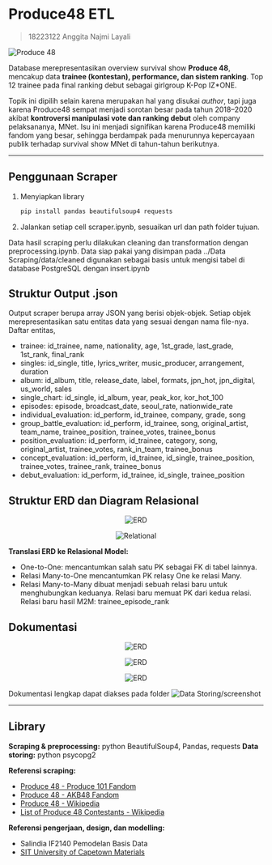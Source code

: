 # Produce48 ETL
> 18223122 Anggita Najmi Layali

![Produce 48](https://github.com/gitaa001/TUGAS_SELEKSI_1_18223122/blob/main/pd48.jpeg)

Database merepresentasikan overview survival show **Produce 48**, mencakup data **trainee (kontestan), performance, dan sistem ranking**. Top 12 trainee pada final ranking debut sebagai girlgroup K-Pop IZ*ONE. 

Topik ini dipilih selain karena merupakan hal yang disukai *author*, tapi juga karena Produce48 sempat menjadi sorotan besar pada tahun 2018–2020 akibat **kontroversi manipulasi vote dan ranking debut** oleh company pelaksananya, MNet. Isu ini menjadi signifikan karena Produce48 memiliki fandom yang besar, sehingga berdampak pada menurunnya kepercayaan publik terhadap survival show MNet di tahun-tahun berikutnya.

---

## Penggunaan Scraper
1. Menyiapkan library
    ```bash
    pip install pandas beautifulsoup4 requests
    ```
2. Jalankan setiap cell scraper.ipynb, sesuaikan url dan path folder tujuan.

Data hasil scraping perlu dilakukan cleaning dan transformation dengan preprocessing.ipynb. Data siap pakai yang disimpan pada ../Data Scraping/data/cleaned digunakan sebagai basis untuk mengisi tabel di database PostgreSQL dengan insert.ipynb

## Struktur Output .json
Output scraper berupa array JSON yang berisi objek-objek. Setiap objek merepresentasikan satu entitas data yang sesuai dengan nama file-nya. Daftar entitas,
- trainee: id_trainee, name, nationality, age, 1st_grade, last_grade, 1st_rank, final_rank
- singles: id_single, title, lyrics_writer, music_producer, arrangement, duration
- album: id_album, title, release_date, label, formats, jpn_hot, jpn_digital, us_world, sales
- single_chart: id_single, id_album, year, peak_kor, kor_hot_100
- episodes: episode, broadcast_date, seoul_rate, nationwide_rate
- individual_evaluation: id_perform, id_trainee, company, grade, song
- group_battle_evaluation: id_perform, id_trainee, song, original_artist, team_name, trainee_position, trainee_votes, trainee_bonus
- position_evaluation: id_perform, id_trainee, category, song, original_artist, trainee_votes, rank_in_team, trainee_bonus
- concept_evaluation: id_perform, id_trainee, id_single, trainee_position, trainee_votes, trainee_rank, trainee_bonus
- debut_evaluation: id_perform, id_trainee, id_single, trainee_position


## Struktur ERD dan Diagram Relasional
<p align="center">
    <img src="https://github.com/gitaa001/TUGAS_SELEKSI_1_18223122/blob/main/Data%20Storing/design/Seleksi_basdat-ERD.png" alt="ERD" />
</p>

<p align="center">
    <img src="https://github.com/gitaa001/TUGAS_SELEKSI_1_18223122/blob/main/Data%20Storing/design/Seleksi_Basdat-Relasional%20Diagram.png" alt="Relational" />
</p>

**Translasi ERD ke Relasional Model:**
- One-to-One: mencantumkan salah satu PK sebagai FK di tabel lainnya.
- Relasi Many-to-One mencantumkan PK relasy One ke relasi Many.
- Relasi Many-to-Many dibuat menjadi sebuah relasi baru untuk menghubungkan keduanya. Relasi baru memuat PK dari kedua relasi.
  Relasi baru hasil M2M: trainee_episode_rank

## Dokumentasi
<p align="center">
    <img src="https://github.com/gitaa001/TUGAS_SELEKSI_1_18223122/blob/main/Data%20Storing/screenshot/00trainee.png" alt="ERD" />
</p>
<p align="center">
    <img src="https://github.com/gitaa001/TUGAS_SELEKSI_1_18223122/blob/main/Data%20Storing/screenshot/01singles.png" alt="ERD" />
</p>
<p align="center">
    <img src="https://github.com/gitaa001/TUGAS_SELEKSI_1_18223122/blob/main/Data%20Storing/screenshot/concept_eval.png" alt="ERD" />
</p>

Dokumentasi lengkap dapat diakses pada folder ![Data Storing/screenshot](https://github.com/gitaa001/TUGAS_SELEKSI_1_18223122/tree/main/Data%20Storing/screenshot)

---

## Library
**Scraping & preprocessing:** python BeautifulSoup4, Pandas, requests
**Data storing:** python psycopg2

**Referensi scraping:**
- [Produce 48 - Produce 101 Fandom](https://produce101.fandom.com/wiki/Produce_48)
- [Produce 48 - AKB48 Fandom](https://akb48.fandom.com/wiki/Produce_48)
- [Produce 48 - Wikipedia](https://en.wikipedia.org/wiki/Produce_48)
- [List of Produce 48 Contestants - Wikipedia](https://en.wikipedia.org/wiki/List_of_Produce_48_contestants)

**Referensi pengerjaan, design, dan modelling:**
- Salindia IF2140 Pemodelan Basis Data
- [SIT University of Capetown Materials](https://www.cs.uct.ac.za/mit_notes/database/htmls/chp06.html)






